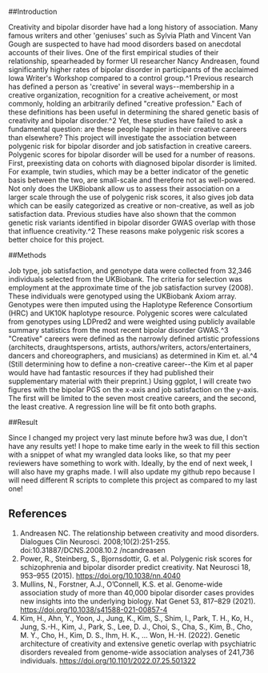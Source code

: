 ##Introduction

Creativity and bipolar disorder have had a long history of association.
 Many famous writers and other 'geniuses' such as Sylvia Plath and Vincent
 Van Gough are suspected to have had mood disorders based on anecdotal 
accounts of their lives. One of the first empirical studies of their
 relationship, spearheaded by former UI researcher Nancy Andreasen,
 found significantly higher rates of bipolar disorder in participants of
 the acclaimed Iowa Writer's Workshop compared to a control group.^1
 Previous research has defined a person as 'creative' in several
 ways--membership in a creative organization, recognition for a creative
 acheivement, or most commonly, holding an arbitrarily defined
 "creative profession." Each of these definitions has been useful in
 determining the shared genetic basis of creativity and bipolar disorder.^2
 Yet, these studies have failed to ask a fundamental question: are these
 people happier in their creative careers than elsewhere? This project
 will investigate the association between polygenic risk for bipolar
 disorder and job satisfaction in creative careers. 
Polygenic scores for bipolar disorder will be used for a number of reasons.
 First, preexisting data on cohorts with diagnosed bipolar disorder
 is limited. For example, twin studies, which may be a better indicator of
 the genetic basis between the two, are small-scale and therefore not as
 well-powered. Not only does the UKBiobank allow us to assess their
 association on a larger scale through the use of polygenic risk scores,
 it also gives job data which can be easily categorized as creative
 or non-creative, as well as job satisfaction data. Previous studies
 have also shown that the common genetic risk variants identified in
 bipolar disorder GWAS overlap with those that influence creativity.^2
 These reasons make polygenic risk scores a better choice for this project.

##Methods

Job type, job satisfaction, and genotype data were collected from 
32,346 individuals selected from the UKBiobank. The criteria for 
selection was employment at the approximate time of the job satisfaction 
survey (2008). These individuals were genotyped using the UKBiobank Axiom 
array. Genotypes were then imputed using the Haplotype Reference Consortium 
(HRC) and UK10K haplotype resource. Polygenic scores were calculated from 
genotypes using LDPred2 and were weighted using publicly available summary 
statistics from the most recent bipolar disorder GWAS.^3 "Creative" careers 
were defined as the narrowly defined artistic professions (architects, 
draughtspersons, artists, authors/writers, actors/entertainers, dancers 
and choreographers, and musicians) as determined in Kim et. al.^4 
(Still determining how to define a non-creative career--the Kim et al paper 
would have had fantastic resources if they had published their supplementary 
material with their preprint.) Using ggplot, I will create two figures 
with the bipolar PGS on the x-axis and job satisfaction on the y-axis. 
The first will be limited to the seven most creative careers, and the second, 
the least creative. A regression line will be fit onto both graphs. 

##Result

Since I changed my project very last minute before hw3 was due, 
I don't have any results yet! I hope to make time early in the week 
to fill this section with a snippet of what my wrangled data looks like, 
so that my peer reviewers have something to work with. Ideally, by the end 
of next week, I will also have my graphs made. I will also update my github 
repo because I will need different R scripts to complete this project as 
compared to my last one!

## References

1. Andreasen NC. The relationship between creativity and mood disorders. 
Dialogues Clin Neurosci. 2008;10(2):251-255. doi:10.31887/DCNS.2008.10.2
/ncandreasen
2. Power, R., Steinberg, S., Bjornsdottir, G. et al. Polygenic risk scores 
for schizophrenia and bipolar disorder predict creativity. Nat 
Neurosci 18, 953–955 (2015). https://doi.org/10.1038/nn.4040
3. Mullins, N., Forstner, A.J., O’Connell, K.S. et al. Genome-wide 
association study of more than 40,000 bipolar disorder cases provides 
new insights into the underlying biology. Nat Genet 53, 817–829 (2021). 
https://doi.org/10.1038/s41588-021-00857-4
4. Kim, H., Ahn, Y., Yoon, J., Jung, K., Kim, S., Shim, I., Park, T. H., 
Ko, H., Jung, S.-H., Kim, J., Park, S., Lee, D. J., Choi, S., Cha, S., 
Kim, B., Cho, M. Y., Cho, H., Kim, D. S., Ihm, H. K., … Won, H.-H. (2022). 
Genetic architecture of creativity and extensive genetic overlap with 
psychiatric disorders revealed from genome-wide association analyses of 
241,736 individuals. https://doi.org/10.1101/2022.07.25.501322 
